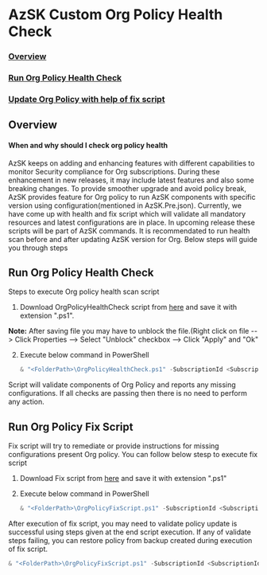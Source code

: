 # AzSK Custom Org Policy Health Check
 
### [Overview](OrgPolicyHealthCheck.md#overview-1)

### [Run Org Policy Health Check](OrgPolicyHealthCheck.md#run-org-policy-health-check-1)

### [Update Org Policy with help of fix script ](OrgPolicyHealthCheck.md#run-org-policy-fix-script)



## Overview

#### When and why should I check org policy health 

AzSK keeps on adding and enhancing features with different capabilities to monitor Security compliance for Org subscriptions. During these enhancement in new releases, it may include latest features and also some breaking changes. To provide smoother upgrade and avoid policy break, AzSK provides feature for Org policy to run AzSK components with specific version using configuration(mentioned in AzSK.Pre.json). Currently, we have come up with health and fix script which will validate all mandatory resources and latest configurations are in place. In upcoming release these scripts will be part of AzSK commands. 
It is recommendated to run health scan before and after updating AzSK version for Org. 
Below steps will guide you through steps


## Run Org Policy Health Check

Steps to execute Org policy health scan script

1.	Download OrgPolicyHealthCheck script from [here](https://raw.githubusercontent.com/azsk/DevOpsKit-docs/master/07-Customizing-AzSK-for-your-Org/Scripts/OrgPolicyHealthCheck.txt) and save it with extension ".ps1". 

**Note:** After saving file you may have to unblock the file.(Right click on file --> Click Properties --> Select "Unblock" checkbox --> Click "Apply" and "Ok"



2.	Execute below command in PowerShell

    ```PowerShell
    & "<FolderPath>\OrgPolicyHealthCheck.ps1" -SubscriptionId <SubscriptionId> -PolicyResourceGroupName <PolicyResourceGroupName>
    ```

Script will validate components of Org Policy and reports any missing configurations. If all checks are passing then there is no need to perform any action.


## Run Org Policy Fix Script

Fix script will try to remediate or provide instructions for missing configurations present Org policy. You can follow below stesp to execute fix script


1.	Download Fix script from [here](https://raw.githubusercontent.com/azsk/DevOpsKit-docs/master/07-Customizing-AzSK-for-your-Org/Scripts/OrgPolicyFixScript.txt) and save it with extension ".ps1"




2.	Execute below command in PowerShell

    ```PowerShell
    & "<FolderPath>\OrgPolicyFixScript.ps1" -SubscriptionId <SubscriptionId> -PolicyResourceGroupName <PolicyResourceGroupName>
    ```

After execution of fix script, you may need to validate policy update is successful using steps given at the end script execution. If any of validate steps failing, you can restore policy from backup created during execution of fix script.

```PowerShell
& "<FolderPath>\OrgPolicyFixScript.ps1" -SubscriptionId <SubscriptionId> -PolicyResourceGroupName <PolicyResourceGroupName> -RestoreFromBackup
```


